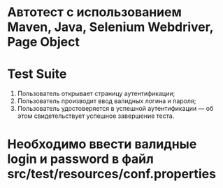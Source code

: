 # Автотест с использованием Maven, Java, Selenium Webdriver, Page Object

# Test Suite

1. Пользователь открывает страницу аутентификации;
2. Пользователь производит ввод валидных логина и пароля;
3. Пользователь удостоверяется в успешной аутентификации — об этом свидетельствует успешное завершение теста.

# Необходимо ввести валидные login и password в файл src/test/resources/conf.properties
